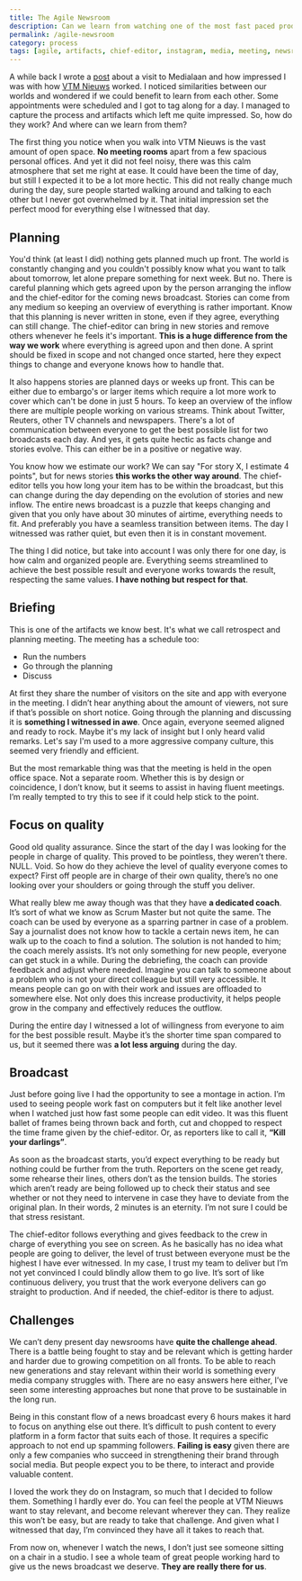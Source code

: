 ```yaml
---
title: The Agile Newsroom
description: Can we learn from watching one of the most fast paced product deliveries come to life? Where do the software and news worlds align, what can we improve?
permalink: /agile-newsroom
category: process
tags: [agile, artifacts, chief-editor, instagram, media, meeting, newsroom, open office, planning, reporter, reuters, review, scrum, sprint, story, vtm nieuws]
---
```


A while back I wrote a <a href="http://herebedragons.io/worlds-collide/" target="blank">post</a> about a visit to Medialaan and how impressed I was with how <a href="http://nieuws.vtm.be/" target="blank">VTM Nieuws</a> worked. I noticed similarities between our worlds and wondered if we could benefit to learn from each other. Some appointments were scheduled and I got to tag along for a day. I managed to capture the process and artifacts which left me quite impressed. So, how do they work? And where can we learn from them?

The first thing you notice when you walk into VTM Nieuws is the vast amount of open space. **No meeting rooms** apart from a few spacious personal offices. And yet it did not feel noisy, there was this calm atmosphere that set me right at ease. It could have been the time of day, but still I expected it to be a lot more hectic. This did not really change much during the day, sure people started walking around and talking to each other but I never got overwhelmed by it. That initial impression set the perfect mood for everything else I witnessed that day.

## Planning

You'd think (at least I did) nothing gets planned much up front. The world is constantly changing and you couldn't possibly know what you want to talk about tomorrow, let alone prepare something for next week. But no. There is careful planning which gets agreed upon by the person arranging the inflow and the chief-editor for the coming news broadcast. Stories can come from any medium so keeping an overview of everything is rather important. Know that this planning is never written in stone, even if they agree, everything can still change. The chief-editor can bring in new stories and remove others whenever he feels it's important. **This is a huge difference from the way we work** where everything is agreed upon and then done. A sprint should be fixed in scope and not changed once started, here they expect things to change and everyone knows how to handle that.

It also happens stories are planned days or weeks up front. This can be either due to embargo's or larger items which require a lot more work to cover which can't be done in just 5 hours. To keep an overview of the inflow there are multiple people working on various streams. Think about Twitter, Reuters, other TV channels and newspapers. There's a lot of communication between everyone to get the best possible list for two broadcasts each day. And yes, it gets quite hectic as facts change and stories evolve. This can either be in a positive or negative way.

You know how we estimate our work? We can say "For story X, I estimate 4 points", but for news stories **this works the other way around**. The chief-editor tells you how long your item has to be within the broadcast, but this can change during the day depending on the evolution of stories and new inflow. The entire news broadcast is a puzzle that keeps changing and given that you only have about 30 minutes of airtime, everything needs to fit. And preferably you have a seamless transition between items. The day I witnessed was rather quiet, but even then it is in constant movement.

The thing I did notice, but take into account I was only there for one day, is how calm and organized people are. Everything seems streamlined to achieve the best possible result and everyone works towards the result, respecting the same values. **I have nothing but respect for that**.

## Briefing

This is one of the artifacts we know best. It's what we call retrospect and planning meeting. The meeting has a schedule too:

*   Run the numbers
*   Go through the planning
*   Discuss

At first they share the number of visitors on the site and app with everyone in the meeting. I didn’t hear anything about the amount of viewers, not sure if that’s possible on short notice. Going through the planning and discussing it is **something I witnessed in awe**. Once again, everyone seemed aligned and ready to rock. Maybe it's my lack of insight but I only heard valid remarks. Let's say I'm used to a more aggressive company culture, this seemed very friendly and efficient.

But the most remarkable thing was that the meeting is held in the open office space. Not a separate room. Whether this is by design or coincidence, I don’t know, but it seems to assist in having fluent meetings. I’m really tempted to try this to see if it could help stick to the point.

## Focus on quality

Good old quality assurance. Since the start of the day I was looking for the people in charge of quality. This proved to be pointless, they weren’t there. NULL. Void. So how do they achieve the level of quality everyone comes to expect? First off people are in charge of their own quality, there’s no one looking over your shoulders or going through the stuff you deliver.

What really blew me away though was that they have **a dedicated coach**. It’s sort of what we know as Scrum Master but not quite the same. The coach can be used by everyone as a sparring partner in case of a problem. Say a journalist does not know how to tackle a certain news item, he can walk up to the coach to find a solution. The solution is not handed to him; the coach merely assists. It’s not only something for new people, everyone can get stuck in a while. During the debriefing, the coach can provide feedback and adjust where needed. Imagine you can talk to someone about a problem who is not your direct colleague but still very accessible. It means people can go on with their work and issues are offloaded to somewhere else. Not only does this increase productivity, it helps people grow in the company and effectively reduces the outflow.

During the entire day I witnessed a lot of willingness from everyone to aim for the best possible result. Maybe it’s the shorter time span compared to us, but it seemed there was **a lot less arguing** during the day.

## Broadcast

Just before going live I had the opportunity to see a montage in action. I’m used to seeing people work fast on computers but it felt like another level when I watched just how fast some people can edit video. It was this fluent ballet of frames being thrown back and forth, cut and chopped to respect the time frame given by the chief-editor. Or, as reporters like to call it, **“Kill your darlings”**.

As soon as the broadcast starts, you’d expect everything to be ready but nothing could be further from the truth. Reporters on the scene get ready, some rehearse their lines, others don’t as the tension builds. The stories which aren’t ready are being followed up to check their status and see whether or not they need to intervene in case they have to deviate from the original plan. In their words, 2 minutes is an eternity. I’m not sure I could be that stress resistant.

The chief-editor follows everything and gives feedback to the crew in charge of everything you see on screen. As he basically has no idea what people are going to deliver, the level of trust between everyone must be the highest I have ever witnessed. In my case, I trust my team to deliver but I’m not yet convinced I could blindly allow them to go live. It’s sort of like continuous delivery, you trust that the work everyone delivers can go straight to production. And if needed, the chief-editor is there to adjust.

## Challenges

We can’t deny present day newsrooms have **quite the challenge ahead**. There is a battle being fought to stay and be relevant which is getting harder and harder due to growing competition on all fronts. To be able to reach new generations and stay relevant within their world is something every media company struggles with. There are no easy answers here either, I’ve seen some interesting approaches but none that prove to be sustainable in the long run.

Being in this constant flow of a news broadcast every 6 hours makes it hard to focus on anything else out there. It’s difficult to push content to every platform in a form factor that suits each of those. It requires a specific approach to not end up spamming followers. **Failing is easy** given there are only a few companies who succeed in strengthening their brand through social media. But people expect you to be there, to interact and provide valuable content.

I loved the work they do on Instagram, so much that I decided to follow them. Something I hardly ever do. You can feel the people at VTM Nieuws want to stay relevant, and become relevant wherever they can. They realize this won’t be easy, but are ready to take that challenge. And given what I witnessed that day, I’m convinced they have all it takes to reach that.

From now on, whenever I watch the news, I don’t just see someone sitting on a chair in a studio. I see a whole team of great people working hard to give us the news broadcast we deserve. **They are really there for us**.